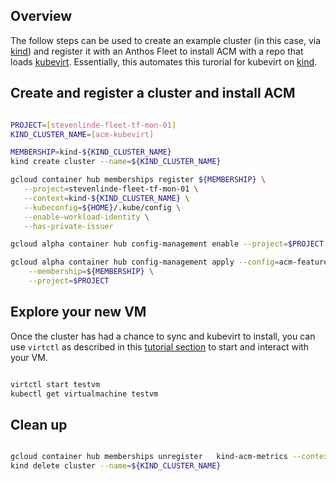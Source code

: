 

## Overview

The follow steps can be used to create an example cluster (in this case, via [kind](https://kind.sigs.k8s.io/)) and register it with an Anthos Fleet to install ACM with a repo that loads [kubevirt](https://kubevirt.io/). Essentially, this automates this turorial for kubevirt on [kind](https://kubevirt.io/quickstart_kind/).


## Create and register a cluster and install ACM

```bash

PROJECT=[stevenlinde-fleet-tf-mon-01]
KIND_CLUSTER_NAME=[acm-kubevirt]

MEMBERSHIP=kind-${KIND_CLUSTER_NAME}
kind create cluster --name=${KIND_CLUSTER_NAME}

gcloud container hub memberships register ${MEMBERSHIP} \
   --project=stevenlinde-fleet-tf-mon-01 \
   --context=kind-${KIND_CLUSTER_NAME} \
   --kubeconfig=${HOME}/.kube/config \
   --enable-workload-identity \
   --has-private-issuer

gcloud alpha container hub config-management enable --project=$PROJECT

gcloud alpha container hub config-management apply --config=acm-feature-config.yaml \
    --membership=${MEMBERSHIP} \
    --project=$PROJECT

```

## Explore your new VM

Once the cluster has had a chance to sync and kubevirt to install, you can use `virtctl` as described in this [tutorial section](https://kubevirt.io/quickstart_kind/#virtctl) to start and interact with your VM.

```bash

virtctl start testvm
kubectl get virtualmachine testvm


```



## Clean up

```bash

gcloud container hub memberships unregister   kind-acm-metrics --context=kind-${KIND_CLUSTER_NAME}
kind delete cluster --name=${KIND_CLUSTER_NAME}


```